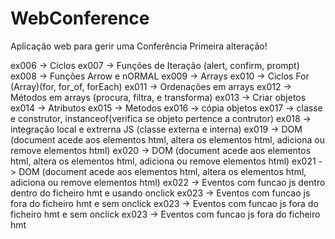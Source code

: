 # WebConference
Aplicação web para gerir uma Conferência
Primeira alteração! 



ex006 -> Ciclos
ex007 -> Funções de Iteração  (alert, confirm, prompt)
ex008 -> Funções Arrow e nORMAL
ex009 -> Arrays
ex010 -> Ciclos For (Array)(for, for_of, forEach)
ex011 -> Ordenações em arrays
ex012 -> Métodos em arrays (procura, filtra, e transforma)
ex013 -> Criar objetos
ex014 -> Atributos 
ex015 -> Metodos
ex016 -> cópia objetos
ex017 -> classe e construtor, instanceof(verifica se objeto pertence a contrutor)
ex018 -> integração local e extrerna JS (classe externa e interna)
ex019 -> DOM (document acede aos elementos html, altera os elementos html, adiciona ou remove elementos html)
ex020 -> DOM (document acede aos elementos html, altera os elementos html, adiciona ou remove elementos html)
ex021 -> DOM (document acede aos elementos html, altera os elementos html, adiciona ou remove elementos html)
ex022 -> Eventos com funcao js dentro dentro do ficheiro hmt e usando onclick
ex023 -> Eventos com funcao js fora do ficheiro hmt e sem onclick
ex023 -> Eventos com funcao js fora do ficheiro hmt e sem onclick 
ex023 -> Eventos com funcao js fora do ficheiro hmt  

